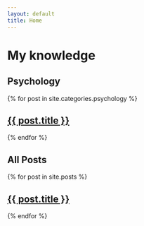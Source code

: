 ```yaml
---
layout: default
title: Home
---
```


# My knowledge

## Psychology

{% for post in site.categories.psychology %}
  <article>
    <h2><a href="{{ post.url }}">{{ post.title }}</a></h2>
  </article>
{% endfor %}

## All Posts

{% for post in site.posts %}
  <article>
    <h2><a href="{{ post.url }}">{{ post.title }}</a></h2>
  </article>
{% endfor %}
